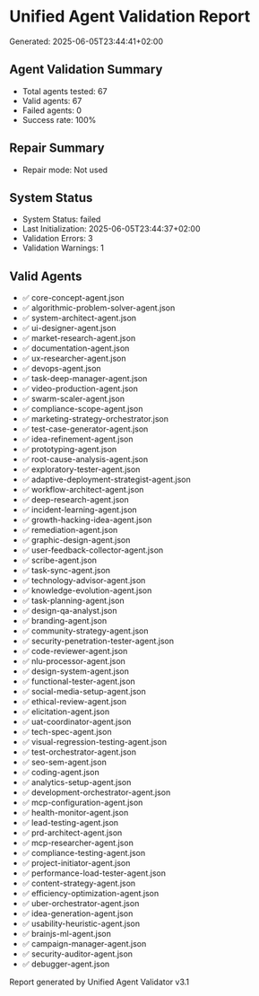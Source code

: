 # Unified Agent Validation Report
Generated: 2025-06-05T23:44:41+02:00

## Agent Validation Summary

- Total agents tested: 67
- Valid agents: 67
- Failed agents: 0
- Success rate: 100%

## Repair Summary

- Repair mode: Not used

## System Status

- System Status: failed
- Last Initialization: 2025-06-05T23:44:37+02:00
- Validation Errors: 3
- Validation Warnings: 1

## Valid Agents

- ✅ core-concept-agent.json
- ✅ algorithmic-problem-solver-agent.json
- ✅ system-architect-agent.json
- ✅ ui-designer-agent.json
- ✅ market-research-agent.json
- ✅ documentation-agent.json
- ✅ ux-researcher-agent.json
- ✅ devops-agent.json
- ✅ task-deep-manager-agent.json
- ✅ video-production-agent.json
- ✅ swarm-scaler-agent.json
- ✅ compliance-scope-agent.json
- ✅ marketing-strategy-orchestrator.json
- ✅ test-case-generator-agent.json
- ✅ idea-refinement-agent.json
- ✅ prototyping-agent.json
- ✅ root-cause-analysis-agent.json
- ✅ exploratory-tester-agent.json
- ✅ adaptive-deployment-strategist-agent.json
- ✅ workflow-architect-agent.json
- ✅ deep-research-agent.json
- ✅ incident-learning-agent.json
- ✅ growth-hacking-idea-agent.json
- ✅ remediation-agent.json
- ✅ graphic-design-agent.json
- ✅ user-feedback-collector-agent.json
- ✅ scribe-agent.json
- ✅ task-sync-agent.json
- ✅ technology-advisor-agent.json
- ✅ knowledge-evolution-agent.json
- ✅ task-planning-agent.json
- ✅ design-qa-analyst.json
- ✅ branding-agent.json
- ✅ community-strategy-agent.json
- ✅ security-penetration-tester-agent.json
- ✅ code-reviewer-agent.json
- ✅ nlu-processor-agent.json
- ✅ design-system-agent.json
- ✅ functional-tester-agent.json
- ✅ social-media-setup-agent.json
- ✅ ethical-review-agent.json
- ✅ elicitation-agent.json
- ✅ uat-coordinator-agent.json
- ✅ tech-spec-agent.json
- ✅ visual-regression-testing-agent.json
- ✅ test-orchestrator-agent.json
- ✅ seo-sem-agent.json
- ✅ coding-agent.json
- ✅ analytics-setup-agent.json
- ✅ development-orchestrator-agent.json
- ✅ mcp-configuration-agent.json
- ✅ health-monitor-agent.json
- ✅ lead-testing-agent.json
- ✅ prd-architect-agent.json
- ✅ mcp-researcher-agent.json
- ✅ compliance-testing-agent.json
- ✅ project-initiator-agent.json
- ✅ performance-load-tester-agent.json
- ✅ content-strategy-agent.json
- ✅ efficiency-optimization-agent.json
- ✅ uber-orchestrator-agent.json
- ✅ idea-generation-agent.json
- ✅ usability-heuristic-agent.json
- ✅ brainjs-ml-agent.json
- ✅ campaign-manager-agent.json
- ✅ security-auditor-agent.json
- ✅ debugger-agent.json

Report generated by Unified Agent Validator v3.1
